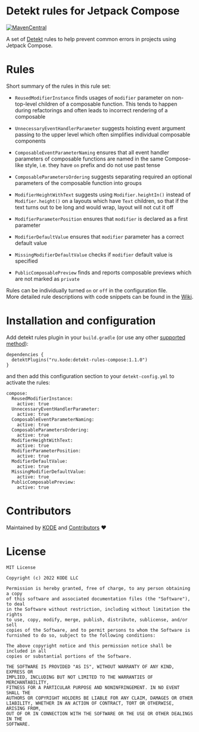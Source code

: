 # Detekt rules for Jetpack Compose

[![MavenCentral](https://img.shields.io/maven-central/v/ru.kode/detekt-rules-compose?versionPrefix=1.1.0)](https://search.maven.org/artifact/ru.kode/detekt-rules-compose)

A set of [Detekt](https://detekt.dev) rules to help prevent common errors in projects using Jetpack Compose.

# Rules

Short summary of the rules in this rule set:

- `ReusedModifierInstance` finds usages of `modifier` parameter on non-top-level children of a composable function. This tends to happen during refactorings and often leads to incorrect rendering of a composable


- `UnnecessaryEventHandlerParameter` suggests hoisting event argument passing to the upper level which often simplifies individual composable components


- `ComposableEventParameterNaming` ensures that all event handler parameters of composable functions are named in the same Compose-like style, i.e. they have `on` prefix and do not use past tense

- `ComposableParametersOrdering` suggests separating required an optional parameters of the composable function into groups

- `ModifierHeightWithText` suggests using `Modifier.heightIn()` instead of `Modifier.height()` on a layouts which have `Text` children, so that if the text turns out to be long and would wrap, layout will not cut it off


- `ModifierParameterPosition` ensures that `modifier` is declared as a first parameter

- `ModifierDefaultValue` ensures that `modifier` parameter has a correct default value

- `MissingModifierDefaultValue` checks if `modifier` default value is specified

- `PublicComposablePreview` finds and reports composable previews which are not marked as `private`

Rules can be individually turned `on` or `off` in the configuration file.  
More detailed rule descriptions with code snippets can be found in the [Wiki](https://github.com/appKODE/detekt-rules-compose/wiki).

# Installation and configuration

Add detekt rules plugin in your `build.gradle` (or use any other [supported method](https://detekt.dev/docs/introduction/extensions#let-detekt-know-about-your-extensions)):
```
dependencies {
  detektPlugins("ru.kode:detekt-rules-compose:1.1.0")
}
```
and then add this configuration section to your `detekt-config.yml` to activate the rules:
```
compose:
  ReusedModifierInstance:
    active: true
  UnnecessaryEventHandlerParameter:
    active: true
  ComposableEventParameterNaming:
    active: true
  ComposableParametersOrdering:
    active: true
  ModifierHeightWithText:
    active: true
  ModifierParameterPosition:
    active: true
  ModifierDefaultValue:
    active: true
  MissingModifierDefaultValue:
    active: true
  PublicComposablePreview:
    active: true
```

# Contributors

Maintained by [KODE](https://kode.ru) and [Contributors](https://github.com/appKODE/detekt-rules-compose/graphs/contributors) ❤️

# License
```
MIT License

Copyright (c) 2022 KODE LLC

Permission is hereby granted, free of charge, to any person obtaining a copy
of this software and associated documentation files (the "Software"), to deal
in the Software without restriction, including without limitation the rights
to use, copy, modify, merge, publish, distribute, sublicense, and/or sell
copies of the Software, and to permit persons to whom the Software is
furnished to do so, subject to the following conditions:

The above copyright notice and this permission notice shall be included in all
copies or substantial portions of the Software.

THE SOFTWARE IS PROVIDED "AS IS", WITHOUT WARRANTY OF ANY KIND, EXPRESS OR
IMPLIED, INCLUDING BUT NOT LIMITED TO THE WARRANTIES OF MERCHANTABILITY,
FITNESS FOR A PARTICULAR PURPOSE AND NONINFRINGEMENT. IN NO EVENT SHALL THE
AUTHORS OR COPYRIGHT HOLDERS BE LIABLE FOR ANY CLAIM, DAMAGES OR OTHER
LIABILITY, WHETHER IN AN ACTION OF CONTRACT, TORT OR OTHERWISE, ARISING FROM,
OUT OF OR IN CONNECTION WITH THE SOFTWARE OR THE USE OR OTHER DEALINGS IN THE
SOFTWARE.
```
